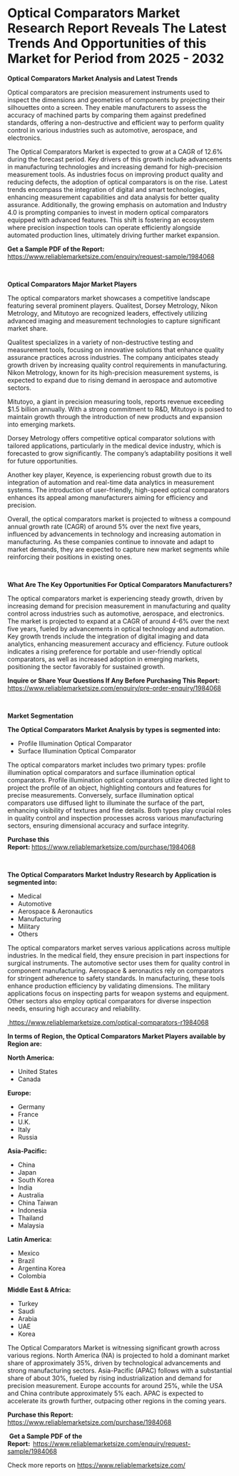 <p><h1>Optical Comparators Market Research Report Reveals The Latest Trends And Opportunities of this Market for Period from 2025 - 2032</h1></p><p><strong>Optical Comparators Market Analysis and Latest Trends</strong></p>
<p><p>Optical comparators are precision measurement instruments used to inspect the dimensions and geometries of components by projecting their silhouettes onto a screen. They enable manufacturers to assess the accuracy of machined parts by comparing them against predefined standards, offering a non-destructive and efficient way to perform quality control in various industries such as automotive, aerospace, and electronics.</p><p>The Optical Comparators Market is expected to grow at a CAGR of 12.6% during the forecast period. Key drivers of this growth include advancements in manufacturing technologies and increasing demand for high-precision measurement tools. As industries focus on improving product quality and reducing defects, the adoption of optical comparators is on the rise. Latest trends encompass the integration of digital and smart technologies, enhancing measurement capabilities and data analysis for better quality assurance. Additionally, the growing emphasis on automation and Industry 4.0 is prompting companies to invest in modern optical comparators equipped with advanced features. This shift is fostering an ecosystem where precision inspection tools can operate efficiently alongside automated production lines, ultimately driving further market expansion.</p></p>
<p><strong>Get a Sample PDF of the Report:&nbsp;</strong> <a href="https://www.reliablemarketsize.com/enquiry/request-sample/1984068?utm_campaign=3168&utm_medium=2&utm_source=Github&utm_content=ia&utm_term=08042025&utm_id=optical-comparators">https://www.reliablemarketsize.com/enquiry/request-sample/1984068</a></p>
<p>&nbsp;</p>
<p><strong>Optical Comparators Major Market Players</strong></p>
<p><p>The optical comparators market showcases a competitive landscape featuring several prominent players. Qualitest, Dorsey Metrology, Nikon Metrology, and Mitutoyo are recognized leaders, effectively utilizing advanced imaging and measurement technologies to capture significant market share. </p><p>Qualitest specializes in a variety of non-destructive testing and measurement tools, focusing on innovative solutions that enhance quality assurance practices across industries. The company anticipates steady growth driven by increasing quality control requirements in manufacturing. Nikon Metrology, known for its high-precision measurement systems, is expected to expand due to rising demand in aerospace and automotive sectors.</p><p>Mitutoyo, a giant in precision measuring tools, reports revenue exceeding $1.5 billion annually. With a strong commitment to R&D, Mitutoyo is poised to maintain growth through the introduction of new products and expansion into emerging markets. </p><p>Dorsey Metrology offers competitive optical comparator solutions with tailored applications, particularly in the medical device industry, which is forecasted to grow significantly. The company’s adaptability positions it well for future opportunities.</p><p>Another key player, Keyence, is experiencing robust growth due to its integration of automation and real-time data analytics in measurement systems. The introduction of user-friendly, high-speed optical comparators enhances its appeal among manufacturers aiming for efficiency and precision.</p><p>Overall, the optical comparators market is projected to witness a compound annual growth rate (CAGR) of around 5% over the next five years, influenced by advancements in technology and increasing automation in manufacturing. As these companies continue to innovate and adapt to market demands, they are expected to capture new market segments while reinforcing their positions in existing ones.</p></p>
<p>&nbsp;</p>
<p><strong>What Are The Key Opportunities For Optical Comparators Manufacturers?</strong></p>
<p><p>The optical comparators market is experiencing steady growth, driven by increasing demand for precision measurement in manufacturing and quality control across industries such as automotive, aerospace, and electronics. The market is projected to expand at a CAGR of around 4-6% over the next five years, fueled by advancements in optical technology and automation. Key growth trends include the integration of digital imaging and data analytics, enhancing measurement accuracy and efficiency. Future outlook indicates a rising preference for portable and user-friendly optical comparators, as well as increased adoption in emerging markets, positioning the sector favorably for sustained growth.</p></p>
<p><strong>Inquire or Share Your Questions If Any Before Purchasing This Report:</strong> <a href="https://www.reliablemarketsize.com/enquiry/pre-order-enquiry/1984068?utm_campaign=3168&utm_medium=2&utm_source=Github&utm_content=ia&utm_term=08042025&utm_id=optical-comparators">https://www.reliablemarketsize.com/enquiry/pre-order-enquiry/1984068</a></p>
<p>&nbsp;</p>
<p><strong>Market Segmentation</strong></p>
<p><strong>The Optical Comparators Market Analysis by types is segmented into:</strong></p>
<p><ul><li>Profile Illumination Optical Comparator</li><li>Surface Illumination Optical Comparator</li></ul></p>
<p><p>The optical comparators market includes two primary types: profile illumination optical comparators and surface illumination optical comparators. Profile illumination optical comparators utilize directed light to project the profile of an object, highlighting contours and features for precise measurements. Conversely, surface illumination optical comparators use diffused light to illuminate the surface of the part, enhancing visibility of textures and fine details. Both types play crucial roles in quality control and inspection processes across various manufacturing sectors, ensuring dimensional accuracy and surface integrity.</p></p>
<p><strong>Purchase this Report:&nbsp;</strong><a href="https://www.reliablemarketsize.com/purchase/1984068?utm_campaign=3168&utm_medium=2&utm_source=Github&utm_content=ia&utm_term=08042025&utm_id=optical-comparators">https://www.reliablemarketsize.com/purchase/1984068</a></p>
<p>&nbsp;</p>
<p><strong>The Optical Comparators Market Industry Research by Application is segmented into:</strong></p>
<p><ul><li>Medical</li><li>Automotive</li><li>Aerospace & Aeronautics</li><li>Manufacturing</li><li>Military</li><li>Others</li></ul></p>
<p><p>The optical comparators market serves various applications across multiple industries. In the medical field, they ensure precision in part inspections for surgical instruments. The automotive sector uses them for quality control in component manufacturing. Aerospace & aeronautics rely on comparators for stringent adherence to safety standards. In manufacturing, these tools enhance production efficiency by validating dimensions. The military applications focus on inspecting parts for weapon systems and equipment. Other sectors also employ optical comparators for diverse inspection needs, ensuring high accuracy and reliability.</p></p>
<p><a href="https://www.reliablemarketsize.com/optical-comparators-r1984068?utm_campaign=3168&utm_medium=2&utm_source=Github&utm_content=ia&utm_term=08042025&utm_id=optical-comparators">&nbsp;https://www.reliablemarketsize.com/optical-comparators-r1984068</a></p>
<p><strong>In terms of Region, the Optical Comparators Market Players available by Region are:</strong></p>
<p>
    <p> <strong> North America: </strong>
        <ul>
            <li>United States</li>
            <li>Canada</li>
        </ul>
        </p> 
    <p> <strong> Europe: </strong>
        <ul>
            <li>Germany</li>
            <li>France</li>
            <li>U.K.</li>
            <li>Italy</li>
            <li>Russia</li>
        </ul>
        </p> 
    <p> <strong> Asia-Pacific: </strong>
        <ul>
            <li>China</li>
            <li>Japan</li>
            <li>South Korea</li>
            <li>India</li>
            <li>Australia</li>
            <li>China Taiwan</li>
            <li>Indonesia</li>
            <li>Thailand</li>
            <li>Malaysia</li>
        </ul>
        </p> 
    <p> <strong> Latin America: </strong>
        <ul>
            <li>Mexico</li>
            <li>Brazil</li>
            <li>Argentina Korea</li>
            <li>Colombia</li>
        </ul>
        </p> 
    <p> <strong> Middle East & Africa: </strong>
        <ul>
            <li>Turkey</li>
            <li>Saudi</li>
            <li>Arabia</li>
            <li>UAE</li>
            <li>Korea</li>
        </ul>
    </p>
    </p>
<p><p>The Optical Comparators Market is witnessing significant growth across various regions. North America (NA) is projected to hold a dominant market share of approximately 35%, driven by technological advancements and strong manufacturing sectors. Asia-Pacific (APAC) follows with a substantial share of about 30%, fueled by rising industrialization and demand for precision measurement. Europe accounts for around 25%, while the USA and China contribute approximately 5% each. APAC is expected to accelerate its growth further, outpacing other regions in the coming years.</p></p>
<p><strong>Purchase this Report: </strong><a href="https://www.reliablemarketsize.com/purchase/1984068?utm_campaign=3168&utm_medium=2&utm_source=Github&utm_content=ia&utm_term=08042025&utm_id=optical-comparators">https://www.reliablemarketsize.com/purchase/1984068</a></p>
<p>&nbsp;<strong>Get a Sample PDF of the Report:&nbsp;&nbsp;</strong><a href="https://www.reliablemarketsize.com/enquiry/request-sample/1984068?utm_campaign=3168&utm_medium=2&utm_source=Github&utm_content=ia&utm_term=08042025&utm_id=optical-comparators">https://www.reliablemarketsize.com/enquiry/request-sample/1984068</a></p>
<p><strong></strong></p>
<p>Check more reports on <a href="https://www.reliablemarketsize.com/?utm_campaign=3168&utm_medium=2&utm_source=Github&utm_content=ia&utm_term=08042025&utm_id=optical-comparators">https://www.reliablemarketsize.com/</a></p>